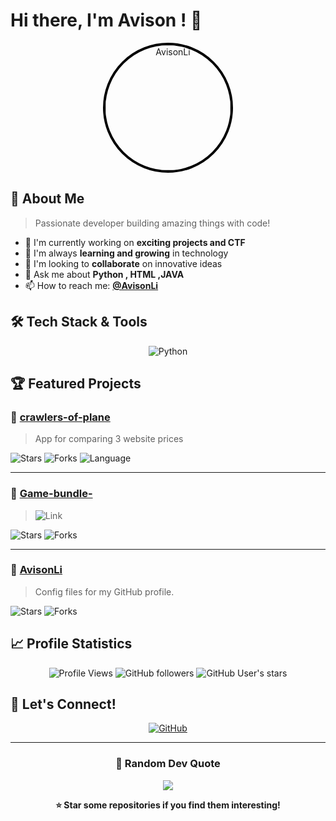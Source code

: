 # Hi there, I'm Avison ! 👋

<div align="center">
  <img src="https://avatars.githubusercontent.com/u/145143183?v=4" alt="AvisonLi" width="200" height="200" style="border-radius: 50%; border: 4px solid #000000;" />
</div>

## 🚀 About Me

> Passionate developer building amazing things with code!

- 🔭 I'm currently working on **exciting projects  and CTF**
- 🌱 I'm always **learning and growing** in technology
- 👯 I'm looking to **collaborate** on innovative ideas
- 💬 Ask me about **Python , HTML ,JAVA**
- 📫 How to reach me: **[@AvisonLi](https://github.com/AvisonLi)**


## 🛠️ Tech Stack & Tools

<div align="center">

![Python](https://img.shields.io/badge/Python-000000?style=for-the-badge&logo=python&logoColor=white)

</div>


## 🏆 Featured Projects

### 🎯 [crawlers-of-plane](https://github.com/AvisonLi/crawlers-of-plane)

> App for comparing 3 website prices

<div align="left">
  
![Stars](https://img.shields.io/github/stars/AvisonLi/crawlers-of-plane?style=social) 
![Forks](https://img.shields.io/github/forks/AvisonLi/crawlers-of-plane?style=social) 
![Language](https://img.shields.io/badge/Language-Python-000000?style=flat-square&logoColor=white)

</div>

---

### 🎯 [Game-bundle-](https://github.com/AvisonLi/Game-bundle-)

> ![Link](https://rorikonjosh.github.io/JS-IO-Game-Homepage/?fbclid=PAQ0xDSwLgMJhleHRuA2FlbQIxMAABp9NFIDJmrwx6sMC1lDI8Vgu1BxJpbAwFH8jkIarRiIMhHT1JlO7n-wnfHKi-_aem_dM9c4jdfDCJhGYKdZkfJ4w)

<div align="left">
  
![Stars](https://img.shields.io/github/stars/AvisonLi/Game-bundle-?style=social) 
![Forks](https://img.shields.io/github/forks/AvisonLi/Game-bundle-?style=social) 


</div>

---

### 🎯 [AvisonLi](https://github.com/AvisonLi/AvisonLi)

> Config files for my GitHub profile.

<div align="left">
  
![Stars](https://img.shields.io/github/stars/AvisonLi/AvisonLi?style=social) 
![Forks](https://img.shields.io/github/forks/AvisonLi/AvisonLi?style=social) 


</div>

## 📈 Profile Statistics

<div align="center">

![Profile Views](https://komarev.com/ghpvc/?username=AvisonLi&label=Profile%20views&color=000000&style=flat)
![GitHub followers](https://img.shields.io/github/followers/AvisonLi?label=Followers&style=social)
![GitHub User's stars](https://img.shields.io/github/stars/AvisonLi?label=Stars&style=social)

</div>

## 🤝 Let's Connect!

<div align="center">

[![GitHub](https://img.shields.io/badge/GitHub-000000?style=for-the-badge&logo=github&logoColor=white)](https://github.com/AvisonLi)



</div>

---

<div align="center">

### 💭 Random Dev Quote
![](https://quotes-github-readme.vercel.app/api?type=horizontal&theme=dark&bg_color=000000&text_color=ffffff)

**⭐ Star some repositories if you find them interesting!**

</div>
